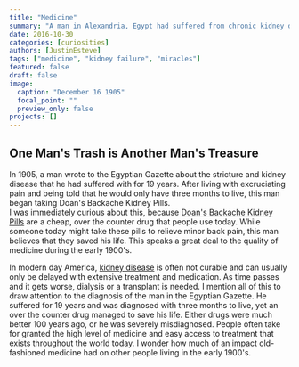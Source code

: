 ```yaml
---
title: "Medicine"
summary: "A man in Alexandria, Egypt had suffered from chronic kidney disease for 19 years of his life. After being told he had less than three months to live, he has managed to cure his disease with only five boxes of Doan's Backache Kidney Pills."
date: 2016-10-30
categories: [curiosities]
authors: [JustinEsteve]
tags: ["medicine", "kidney failure", "miracles"]
featured: false
draft: false
image:
  caption: "December 16 1905"
  focal_point: ""
  preview_only: false
projects: []
---
```

## One Man's Trash is Another Man's Treasure

In 1905, a man wrote to the Egyptian Gazette about the stricture and kidney disease that he had suffered with for 19 years. After living with excruciating pain and being told that he would only have three months to live, this man began taking Doan's Backache Kidney Pills.  
I was immediately curious about this, because [Doan's Backache Kidney Pills](https://pics.drugstore.com/prodimg/498956/450.jpg) are a cheap, over the counter drug that people use today. While someone today might take these pills to relieve minor back pain, this man believes that they saved his life. This speaks a great deal to the quality of medicine during the early 1900's.  

In modern day America, [kidney disease](https://medlineplus.gov/magazine/issues/winter08/articles/winter08pg9-10.html) is often not curable and can usually only be delayed with extensive treatment and medication. As time passes and it gets worse, dialysis or a transplant is needed. I mention all of this to draw attention to the diagnosis of the man in the Egyptian Gazette. He suffered for 19 years and was diagnosed with three months to live, yet an over the counter drug managed to save his life. Either drugs were much better 100 years ago, or he was severely misdiagnosed. People often take for granted the high level of medicine and easy access to treatment that exists throughout the world today. I wonder how much of an impact old-fashioned medicine had on other people living in the early 1900's.
